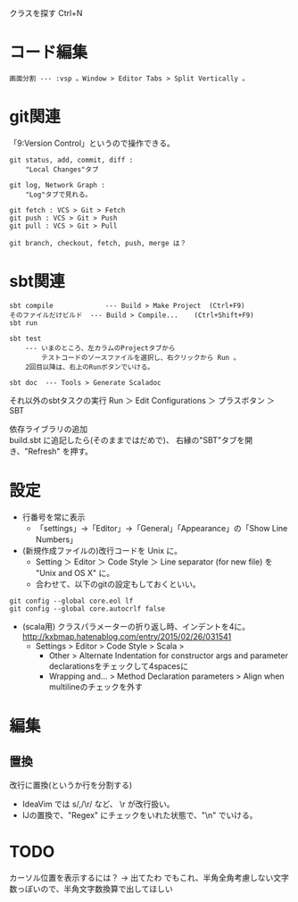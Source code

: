 

クラスを探す  Ctrl+N


# コード編集

```
画面分割 --- :vsp 。Window > Editor Tabs > Split Vertically 。 
```

# git関連

「9:Version Control」というので操作できる。

```
git status, add, commit, diff : 
    "Local Changes"タブ

git log, Network Graph : 
    "Log"タブで見れる。

git fetch : VCS > Git > Fetch
git push : VCS > Git > Push
git pull : VCS > Git > Pull

git branch, checkout, fetch, push, merge は？
```


# sbt関連

```
sbt compile             --- Build > Make Project  (Ctrl+F9)
そのファイルだけビルド  --- Build > Compile...    (Ctrl+Shift+F9)
sbt run

sbt test
    --- いまのところ、左カラムのProjectタブから
        テストコードのソースファイルを選択し、右クリックから Run 。
	2回目以降は、右上のRunボタンでいける。

sbt doc  --- Tools > Generate Scaladoc
```

それ以外のsbtタスクの実行
Run ＞ Edit Configurations ＞ プラスボタン ＞ SBT


依存ライブラリの追加  
build.sbt に追記したら(そのままではだめで)、
右縁の"SBT"タブを開き、"Refresh" を押す。



# 設定

- 行番号を常に表示
  - 「settings」→「Editor」→「General」「Appearance」の「Show Line Numbers」
- (新規作成ファイルの)改行コードを Unix に。
  - Setting ＞ Editor ＞ Code Style ＞ Line separator (for new file) を "Unix and OS X" に。
  - 合わせて、以下のgitの設定もしておくといい。

```
git config --global core.eol lf 
git config --global core.autocrlf false
```

- (scala用) クラスパラメーターの折り返し時、インデントを4に。
  http://kxbmap.hatenablog.com/entry/2015/02/26/031541
  - Settings > Editor > Code Style > Scala > 
      - Other > Alternate Indentation for constructor args and parameter declarationsをチェックして4spacesに
      - Wrapping and... > Method Declaration parameters > Align when multilineのチェックを外す

# 編集

## 置換

改行に置換(というか行を分割する)  

- IdeaVim では s/,/\r/ など、 \r が改行扱い。
- IJの置換で、"Regex" にチェックをいれた状態で、"\n" でいける。

# TODO

カーソル位置を表示するには？ 
    → 出てたわ
    でもこれ、半角全角考慮しない文字数っぽいので、半角文字数換算で出してほしい


